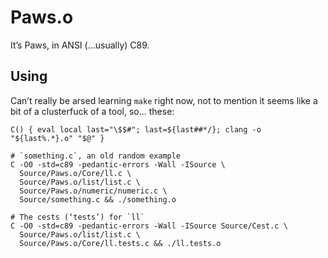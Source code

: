 Paws.o
======
It’s Paws, in ANSI (…usually) C89.

Using
-----
Can’t really be arsed learning `make` right now, not to mention it seems like
a bit of a clusterfuck of a tool, so… these:

    C() { eval local last="\$$#"; last=${last##*/}; clang -o "${last%.*}.o" "$@" }
    
    # `something.c`, an old random example
    C -O0 -std=c89 -pedantic-errors -Wall -ISource \
      Source/Paws.o/Core/ll.c \
      Source/Paws.o/list/list.c \
      Source/Paws.o/numeric/numeric.c \
      Source/something.c && ./something.o
    
    # The cests (‘tests’) for `ll`
    C -O0 -std=c89 -pedantic-errors -Wall -ISource Source/Cest.c \
      Source/Paws.o/list/list.c \
      Source/Paws.o/Core/ll.tests.c && ./ll.tests.o

